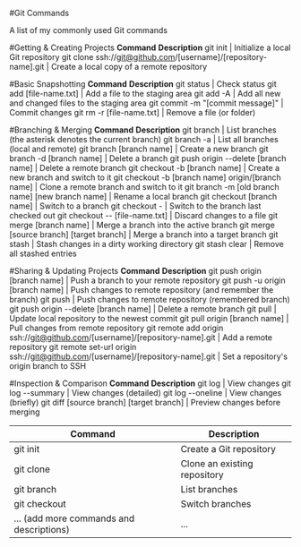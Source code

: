 #Git Commands

A list of my commonly used Git commands


#Getting & Creating Projects
__Command__	                                                                                      __Description__
git init                                                                                      | Initialize a local Git repository
git clone ssh://git@github.com/[username]/[repository-name].git                               |	Create a local copy of a remote repository


#Basic Snapshotting
__Command__	                                                                                       __Description__
git status	                                                                              | Check status
git add [file-name.txt]                                                                       | Add a file to the staging area
git add -A	                                                                              | Add all new and changed files to the staging area
git commit -m "[commit message]"                                                              |	Commit changes
git rm -r [file-name.txt]                                                                     |	Remove a file (or folder)


#Branching & Merging
__Command__	                                                                                      __Description__
git branch	                                                                              | List branches (the asterisk denotes the current branch)
git branch -a	                                                                              | List all branches (local and remote)
git branch [branch name]	                                                              | Create a new branch
git branch -d [branch name]	                                                              | Delete a branch
git push origin --delete [branch name]                                                        | Delete a remote branch
git checkout -b [branch name]	                                                              | Create a new branch and switch to it
git checkout -b [branch name] origin/[branch name]                                            | Clone a remote branch and switch to it
git branch -m [old branch name] [new branch name]	                                      | Rename a local branch
git checkout [branch name]                                                                    |	Switch to a branch
git checkout -	                                                                              | Switch to the branch last checked out
git checkout -- [file-name.txt]	                                                              | Discard changes to a file
git merge [branch name]	                                                                      | Merge a branch into the active branch
git merge [source branch] [target branch]                                                     |	Merge a branch into a target branch
git stash                                                                                     |	Stash changes in a dirty working directory
git stash clear	                                                                              | Remove all stashed entries


#Sharing & Updating Projects
__Command__	                                                                                      __Description__
git push origin [branch name]                                                                | Push a branch to your remote repository
git push -u origin [branch name]                                                             | Push changes to remote repository (and remember the branch)
git push                                                                                     | Push changes to remote repository (remembered branch)
git push origin --delete [branch name]                                                       | Delete a remote branch
git pull                                                                                     | Update local repository to the newest commit
git pull origin [branch name]                                                                | Pull changes from remote repository
git remote add origin ssh://git@github.com/[username]/[repository-name].git                  | Add a remote repository
git remote set-url origin ssh://git@github.com/[username]/[repository-name].git              | Set a repository's origin branch to SSH


#Inspection & Comparison
__Command__	                                                                                       __Description__
git log	                                                                                      | View changes
git log --summary                                                                             |	View changes (detailed)
git log --oneline                                                                             |	View changes (briefly)
git diff [source branch] [target branch]                                                      |	Preview changes before merging



| Command | Description |
|---|---|
| git init | Create a Git repository |
| git clone <url> | Clone an existing repository |
| git branch | List branches |
| git checkout <branch name> | Switch branches |
| ... (add more commands and descriptions) | ... |

